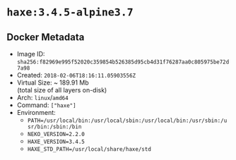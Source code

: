 # `haxe:3.4.5-alpine3.7`

## Docker Metadata

- Image ID: `sha256:f82969e995f52020c359854b526385d95cb4d31f76287aa0c805975be72d7a98`
- Created: `2018-02-06T18:16:11.05903556Z`
- Virtual Size: ~ 189.91 Mb  
  (total size of all layers on-disk)
- Arch: `linux`/`amd64`
- Command: `["haxe"]`
- Environment:
  - `PATH=/usr/local/bin:/usr/local/sbin:/usr/local/bin:/usr/sbin:/usr/bin:/sbin:/bin`
  - `NEKO_VERSION=2.2.0`
  - `HAXE_VERSION=3.4.5`
  - `HAXE_STD_PATH=/usr/local/share/haxe/std`
